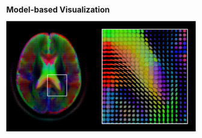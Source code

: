 ##  Model-based Visualization

![](/images/vis/DiffusionMRI_glyphs.png) <!-- .element width="80%" -->
